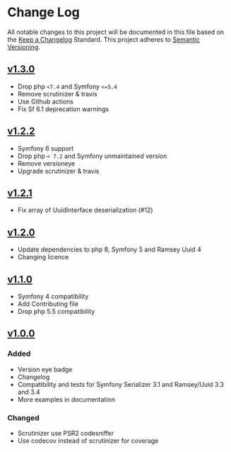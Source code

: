 # Change Log

All notable changes to this project will be documented in this file based on the [Keep a Changelog](http://keepachangelog.com/) Standard.
This project adheres to [Semantic Versioning](http://semver.org/).

## [v1.3.0](https://github.com/gbprod/uuid-normalizer/compare/v1.2.2...v1.3.0)

- Drop php `<7.4` and Symfony `<=5.4`
- Remove scrutinizer & travis
- Use Github actions
- Fix Sf 6.1 deprecation warnings

## [v1.2.2](https://github.com/gbprod/uuid-normalizer/compare/v1.2.1...v1.2.2)

- Symfony 6 support
- Drop php `< 7.2` and Symfony unmaintained version
- Remove versioneye
- Upgrade scrutinizer & travis

## [v1.2.1](https://github.com/gbprod/uuid-normalizer/compare/v1.2.0...HEAD)

- Fix array of UuidInterface deserialization (#12)

## [v1.2.0](https://github.com/gbprod/uuid-normalizer/compare/v1.1.0...v1.2.0)

- Update dependencies to php 8, Symfony 5 and Ramsey Uuid 4
- Changing licence

## [v1.1.0](https://github.com/gbprod/uuid-normalizer/compare/v1.0.1...v1.1.0)

- Symfony 4 compatibility
- Add Contributing file
- Drop php 5.5 compatibility

## [v1.0.0](https://github.com/gbprod/uuid-normalizer/compare/v1.0.0...v1.0.1)

### Added

- Version eye badge
- Changelog
- Compatibility and tests for Symfony Serializer 3.1 and Ramsey/Uuid 3.3 and 3.4
- More examples in documentation

### Changed

- Scrutinizer use PSR2 codesniffer
- Use codecov instead of scrutinizer for coverage
